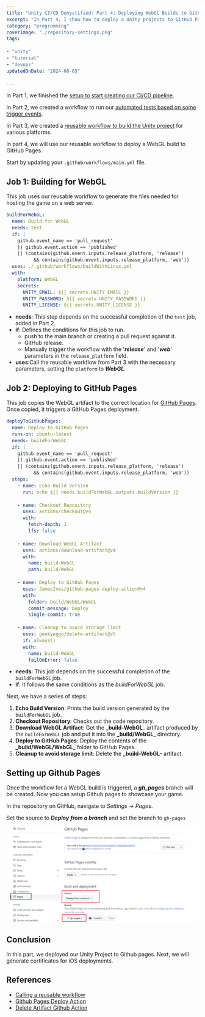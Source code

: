 ```yaml
---
title: "Unity CI/CD Demystified: Part 4: Deploying WebGL Builds to GitHub Pages"
excerpt: "In Part 4, I show how to deploy a Unity projects to GitHub Pages"
category: "programming"
coverImage: "./repository-settings.png"
tags:

- "unity"
- "tutorial"
- "devops"
updatedOnDate: "2024-08-05"

---
```


In Part 1, we finished the [setup to start creating our CI/CD pipeline](./unity-cicd-one-time-setup).

In Part 2, we created a workflow to run our [automated tests based on some trigger events](./unity-cicd-trigger-events-tests).

In Part 3, we created a [reusable workflow to build the Unity project](./unity-cicd-linux-build) for various platforms.

In part 4, we will use our reusable workflow to deploy a WebGL build to GitHub Pages.

Start by updating your `.github/workflows/main.yml` file.

## Job 1: Building for WebGL

This job uses our reusable workflow to generate the files needed for hosting the game on a web server.

```yaml
buildForWebGL:
  name: Build for WebGL
  needs: test
  if: |
    github.event_name == 'pull_request' 
    || github.event.action == 'published' 
    || (contains(github.event.inputs.release_platform, 'release') 
          && contains(github.event.inputs.release_platform, 'web'))
  uses: ./.github/workflows/buildWithLinux.yml
  with:
    platform: WebGL
    secrets:
      UNITY_EMAIL: ${{ secrets.UNITY_EMAIL }}
      UNITY_PASSWORD: ${{ secrets.UNITY_PASSWORD }}
      UNITY_LICENSE: ${{ secrets.UNITY_LICENSE }}
```

- **needs**: This step depends on the successful completion of the `test` job, added in Part 2.
- **if**: Defines the conditions for this job to run.
  - push to the main branch or creating a pull request against it.
  - GitHub release.
  - Manually trigger the workflow with the '**_release_**' and '**_web_**' parameters in the `release_platform` field.
- **uses**:Call the reusable workflow from Part 3 with the necessary parameters, setting the `platform` to **_WebGL_**.

## Job 2: Deploying to GitHub Pages

This job copies the WebGL artifact to the correct location for [GitHub Pages](https://pages.github.com/). Once copied, it triggers a GitHub Pages deployment.

```yaml
deployToGitHubPages:
  name: Deploy to GitHub Pages
  runs-on: ubuntu-latest
  needs: buildForWebGL
  if: |
    github.event_name == 'pull_request' 
    || github.event.action == 'published' 
    || (contains(github.event.inputs.release_platform, 'release') 
          && contains(github.event.inputs.release_platform, 'web'))
  steps:
    - name: Echo Build Version
      run: echo ${{ needs.buildForWebGL.outputs.buildVersion }}

    - name: Checkout Repository
      uses: actions/checkout@v4
      with:
        fetch-depth: 1
        lfs: false

    - name: Download WebGL Artifact
      uses: actions/download-artifact@v4
      with:
        name: build-WebGL
        path: build/WebGL

    - name: Deploy to GitHub Pages
      uses: JamesIves/github-pages-deploy-action@v4
      with:
        folder: build/WebGL/WebGL
        commit-message: Deploy
        single-commit: true

    - name: Cleanup to avoid storage limit
      uses: geekyeggo/delete-artifact@v5
      if: always()
      with:
        name: build-WebGL
        failOnError: false
```

- **needs**: This job depends on the successful completion of the `buildForWebGL` job.
- **if**:  It follows the same conditions as the _buildForWebGL_ job.

Next, we have a series of steps:

1. **Echo Build Version**: Prints the build version generated by the `buildForWebGL` job.
2. **Checkout Repository**: Checks out the code repository.
3. **Download WebGL Artifact**: Get the **_build-WebGL**_ artifact produced by the `buildForWebGL` job and put it into the **_build/WebGL**_ directory.
4. **Deploy to GitHub Pages**: Deploy the contents of the **_build/WebGL/WebGL**_ folder to GitHub Pages.
5. **Cleanup to avoid storage limit**: Delete the **_build-WebGL-** artifact.

## Setting up Github Pages

Once the workflow for a WebGL build is triggered, a _**gh_pages**_ branch will be created. Now you can setup Github pages to showcase your game.

In the repository on GitHub, navigate to _Settings_ -> _Pages_.

Set the source to **_Deploy from a branch_** and set the branch to `gh-pages`

![Repository Settings](./repository-settings.png)

## Conclusion

In this part, we deployed our Unity Project to Github pages. Next, we will generate certificates for iOS deployments.

## References

- [Calling a reusable workflow](https://docs.github.com/en/actions/using-workflows/reusing-workflows#calling-a-reusable-workflow)
- [Github Pages Deploy Action](https://github.com/marketplace/actions/github-pages-deploy-action)
- [Delete Artifact Github Action](https://github.com/marketplace/actions/delete-artifact)
